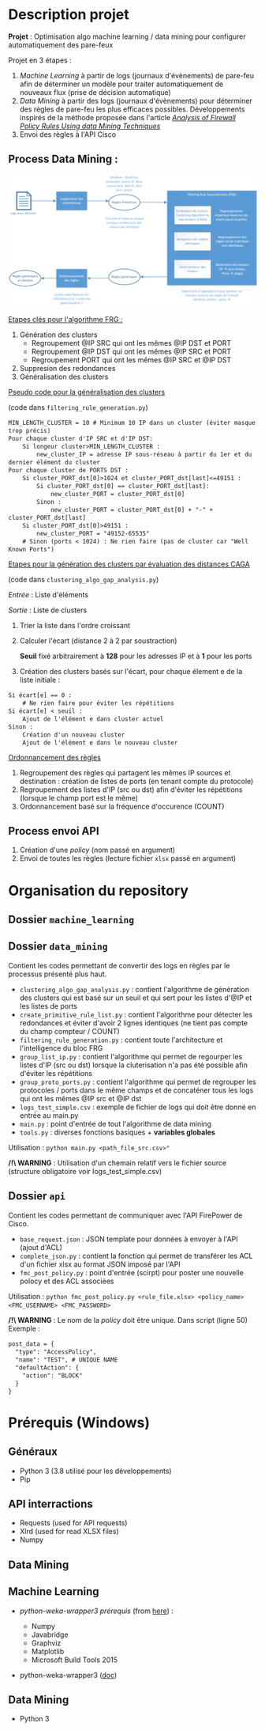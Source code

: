 

# Description projet
**Projet** : Optimisation algo machine learning / data mining pour configurer automatiquement des pare-feux

Projet en 3 étapes : 
1. *Machine Learning* à partir de logs (journaux d'évènements) de pare-feu afin de déterminer un modèle pour traiter automatiquement de nouveaux flux (prise de décision automatique)
2. *Data Mining* à partir des logs (journaux d'évènements) pour déterminer des règles de pare-feu les plus efficaces possibles. Développements inspirés de la méthode proposée dans l'article [*Analysis of Firewall Policy Rules Using data Mining Techniques*](https://ieeexplore.ieee.org/document/1687561)
3. Envoi des règles à l'API Cisco

## Process Data Mining : 

![alt text](step_by_steps_2.png)

<ins> Etapes clés pour l'algorithme FRG :
1. Génération des clusters 
    - Regroupement @IP SRC qui ont les mêmes @IP DST et PORT
    - Regroupement @IP DST qui ont les mêmes @IP SRC et PORT
    - Regroupement  PORT   qui ont les mêmes @IP SRC et @IP DST
4. Suppresion des redondances
6. Généralisation des clusters

<ins> Pseudo code pour la généralisation des clusters 

(code dans ```filtering_rule_generation.py```)
```
MIN_LENGTH_CLUSTER = 10 # Minimum 10 IP dans un cluster (éviter masque trop précis)
Pour chaque cluster d'IP SRC et d'IP DST:
    Si longeur cluster>MIN_LENGTH_CLUSTER :
        new_cluster_IP = adresse IP sous-réseau à partir du 1er et du dernier élément du cluster
Pour chaque cluster de PORTS DST :
    Si cluster_PORT_dst[0]>1024 et cluster_PORT_dst[last]<=49151 :
        Si cluster_PORT_dst[0] == cluster_PORT_dst[last]:
            new_cluster_PORT = cluster_PORT_dst[0]
        Sinon :
            new_cluster_PORT = cluster_PORT_dst[0] + "-" + cluster_PORT_dst[last]
    Si cluster_PORT_dst[0]>49151 :
        new_cluster_PORT = "49152-65535"
    # Sinon (ports < 1024) : Ne rien faire (pas de cluster car "Well Known Ports")
```

<ins> Etapes pour la génération des clusters par évaluation des distances CAGA

 (code dans ```clustering_algo_gap_analysis.py```)

*Entrée* : Liste d'éléments

*Sortie* : Liste de clusters

1. Trier la liste dans l'ordre croissant
2. Calculer l'écart (distance 2 à 2 par soustraction)
    
   **Seuil** fixé arbitrairement à **128** pour les adresses IP et à **1** pour les ports
3. Création des clusters basés sur l'écart, pour chaque élement e de la liste initiale :
```
Si écart[e] == 0 :
    # Ne rien faire pour éviter les répétitions
Si écart[e] < seuil :
    Ajout de l'élément e dans cluster actuel
Sinon :
    Création d'un nouveau cluster
    Ajout de l'élément e dans le nouveau cluster
```

<ins> Ordonnancement des règles

1. Regroupement des règles qui partagent les mêmes IP sources et destination : création de listes de ports (en tenant compte du protocole)
2. Regroupement des listes d'IP (src ou dst) afin d'éviter les répétitions (lorsque le champ port est le même)
3. Ordonnancement basé sur la fréquence d'occurence (COUNT)

## Process envoi API
1. Création d'une *policy* (nom passé en argument)
2. Envoi de toutes les règles (lecture fichier `xlsx` passé en argument)

# Organisation du repository
## Dossier ```machine_learning```
## Dossier ```data_mining```
Contient les codes permettant de convertir des logs en règles par le processus présenté plus haut. 
- ```clustering_algo_gap_analysis.py``` : contient l'algorithme de génération des clusters qui est basé sur un seuil et qui sert pour les listes d'@IP et les listes de ports
- ```create_primitive_rule_list.py``` : contient l'algorithme pour détecter les redondances et éviter d'avoir 2 lignes identiques (ne tient pas compte du champ compteur / COUNT)
- ```filtering_rule_generation.py``` : contient toute l'architecture et l'intelligence du bloc FRG
- ```group_list_ip.py``` : contient l'algorithme qui permet de regourper les listes d'IP (src ou dst) lorsque la cluterisation n'a pas été possible afin d'éviter les répétitions 
- ```group_proto_ports.py``` : contient l'algorithme qui permet de regrouper les protocoles / ports dans le même champs et de concaténer tous les logs qui ont les mêmes @IP src et @IP dst
- ```logs_test_simple.csv``` :  exemple de fichier de logs qui doit être donné en entrée au main.py
- ```main.py``` : point d'entrée de tout l'algorithme de data mining
- ```tools.py``` : diverses fonctions basiques + **variables globales**

Utilisation : ```python main.py <path_file_src.csv>"```

**/!\ WARNING** : Utilisation d'un chemain relatif vers le fichier source (structure obligatoire voir logs_test_simple.csv)

## Dossier ```api```
Contient les codes permettant de communiquer avec l'API FirePower de Cisco. 
- ```base_request.json``` : JSON template pour données à envoyer à l'API (ajout d'ACL)
- ```complete_json.py``` : contient la fonction qui permet de transférer les ACL d'un fichier xlsx au format JSON imposé par l'API
- ```fmc_post_policy.py``` : point d'entrée (scirpt) pour poster une nouvelle polocy et des ACL associées

Utilisation : ```python fmc_post_policy.py <rule_file.xlsx> <policy_name> <FMC_USERNAME> <FMC_PASSWORD>```

**/!\ WARNING** : Le nom de la *policy* doit être unique.  Dans script (ligne 50)
Exemple :
```
post_data = {
  "type": "AccessPolicy",
  "name": "TEST", # UNIQUE NAME 
  "defaultAction": {
    "action": "BLOCK"
  }
}
```
# Prérequis (Windows)
## Généraux
- Python 3 (3.8 utilisé pour les développements)
- Pip

## API interractions
- Requests (used for API requests)
- Xlrd (used for read XLSX files)
- Numpy

## Data Mining

## Machine Learning 
- *python-weka-wrapper3 prérequis* (from [here](http://fracpete.github.io/python-weka-wrapper3/install.html)) :
    - Numpy
    - Javabridge
    - Graphviz
    - Matplotlib
    - Microsoft Build Tools 2015 

- python-weka-wrapper3 ([doc](http://fracpete.github.io/python-weka-wrapper3/install.html#windows))

## Data Mining 
- Python 3
